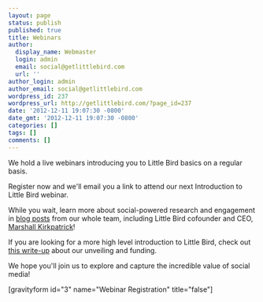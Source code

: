 ```yaml
---
layout: page
status: publish
published: true
title: Webinars
author:
  display_name: Webmaster
  login: admin
  email: social@getlittlebird.com
  url: ''
author_login: admin
author_email: social@getlittlebird.com
wordpress_id: 237
wordpress_url: http://getlittlebird.com/?page_id=237
date: '2012-12-11 19:07:30 -0800'
date_gmt: '2012-12-11 19:07:30 -0800'
categories: []
tags: []
comments: []
---
```

<p>We hold a live webinars introducing you to Little Bird basics on a regular basis.</p>
<p>Register now and we'll email you a link to attend our next Introduction to Little Bird webinar.</p>
<p>While you wait, learn more about social-powered research and engagement in <a href="http://getlittlebird.com/blog">blog posts</a> from our whole team, including Little Bird cofounder and CEO, <a href="http://twitter.com/marshallk">Marshall Kirkpatrick</a>!  </p>
<p>If you are looking for a more high level introduction to Little Bird, check out <a href="http://blogs.wsj.com/venturecapital/2012/10/05/how-a-little-bird-told-mark-cuban-where-to-invest-his-money/">this write-up</a> about our unveiling and funding.</p>
<p>We hope you'll join us to explore and capture the incredible value of social media!</p>
<p>[gravityform id="3" name="Webinar Registration" title="false"]</p>
